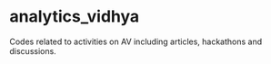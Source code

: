 # analytics_vidhya
Codes related to activities on AV including articles, hackathons and discussions.

